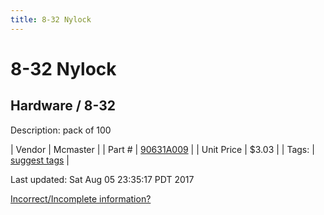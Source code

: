 ```yaml
---
title: 8-32 Nylock
---
```


# 8-32 Nylock
## Hardware / 8-32
Description: 	pack of 100 

| Vendor | Mcmaster | 
| Part # | [90631A009](https://www.mcmaster.com/#90631A009) | 
| Unit Price | $3.03 | 
| Tags: | [suggest tags](https://docs.google.com/forms/d/e/1FAIpQLSeWyY8v3RgOty-MyWmh9U0iivNYN_molChYyS-0U-o-kOAv_g/viewform) | 

Last updated: Sat Aug 05 23:35:17 PDT 2017

 [Incorrect/Incomplete information?](https://docs.google.com/forms/d/e/1FAIpQLSeWyY8v3RgOty-MyWmh9U0iivNYN_molChYyS-0U-o-kOAv_g/viewform)